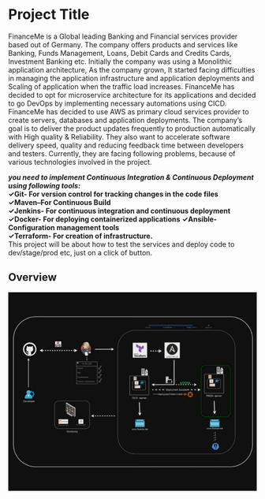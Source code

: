 
# Project Title

FinanceMe is a Global leading Banking and Financial services provider based out of Germany. The company offers products and
 services like Banking, Funds Management, Loans, Debit Cards and Credits Cards, Investment Banking etc. Initially the company
 was using a Monolithic application architecture, As the company grown, It started facing difficulties in managing the application
 infrastructure and application deployments and Scaling of application when the traffic load increases. FinanceMe has decided to opt
 for microservice architecture for its applications and decided to go DevOps by implementing necessary automations using CICD.
 FinanceMe has decided to use AWS as primary cloud services provider to create servers, databases and application deployments.
 The company’s goal is to deliver the product updates frequently to production automatically with High quality & Reliability. They also
 want to accelerate software delivery speed, quality and reducing feedback time between developers and testers. Currently, they are
 facing following problems, because of various technologies involved in the project.

  ***you need to implement Continuous Integration & Continuous Deployment using following tools:*** <br>
**✓Git- For version control for tracking changes in the code files** <br>
 **✓Maven–For Continuous Build** <br>
 **✓Jenkins- For continuous integration and continuous deployment** <br>
 **✓Docker- For deploying containerized applications**
 **✓Ansible- Configuration management tools** <br>
 **✓Terraform- For creation of infrastructure.** <br>
 This project will be about how to test the services and deploy code to dev/stage/prod etc, just on a click of button.


## Overview
![Description of GIF](./assets/gifproj.gif)
